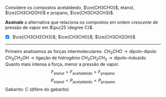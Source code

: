 Considere os compostos acetaldeído, $\ce{CH3CHO}$, etanol, $\ce{CH3CH2OH}$ e propano, $\ce{CH3CH2CH3}$.

**Assinale** a alternativa que relaciona os compostos em ordem *crescente* de pressão de vapor em $\pu{25 \degree C}$.

- [x] $\ce{CH3CH2CH3}$; $\ce{CH3CHO}$; $\ce{CH3CH2OH}$

---

Primeiro analisamos as forças intermoleculares:
$CH_{3}CHO\rightarrow \text{dipolo-dipolo}$
$CH_{3}CH_{2}OH\rightarrow \text{ligação de hidrogênio}$
$CH_{3}CH_{2}CH_{3}\rightarrow \text{dipolo-induzido}$
Quanto mais intensa a força, menor a pressão de vapor.
$$F_{\text{etanol}}>F_{\text{acetaldeído}}>F_{\text{propano}}$$
$$P_{\text{etanol}}<P_{\text{acetaldeído}}<P_{\text{propano}}$$
Gabarito: C (difere do gabarito)
